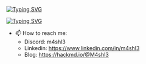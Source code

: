 [![Typing SVG](https://readme-typing-svg.herokuapp.com/?font=Fira+Code&weight=600&size=18&duration=3000&pause=1000&color=0BA922&height=40&center=true&vCenter=true&random=false&width=435&lines=Hi%2C+My+name+is+Ahmed+Mahmoud+aka+M4sh13)](https://git.io/typing-svg)

[![Typing SVG](https://readme-typing-svg.herokuapp.com/?font=Fira+Code&weight=600&size=18&duration=3000&pause=1000&color=0BA922&height=40&center=true&vCenter=true&random=false&width=435&lines=Everything+is+Forensics)](https://git.io/typing-svg)

- 📫 How to reach me:
  - Discord: m4shl3 
  - Linkedin: https://www.linkedin.com/in/m4shl3
  - Blog: https://hackmd.io/@M4shl3
  
